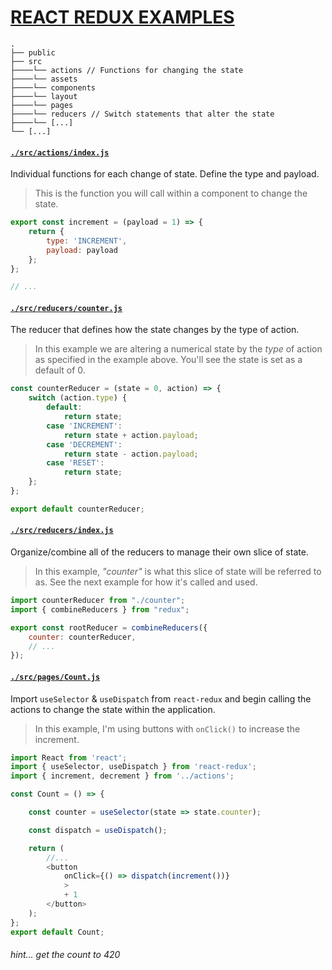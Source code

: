 # [REACT REDUX EXAMPLES](https://clxrityy.github.io/react-redux-ex/)

```none
.
├── public
├── src
├────└── actions // Functions for changing the state
├────└── assets
├────└── components
├────└── layout
├────└── pages
├────└── reducers // Switch statements that alter the state
├────└── [...]
└── [...]
```

#### [`./src/actions/index.js`](https://github.com/clxrityy/react-redux-ex/blob/master/src/actions/index.js)
Individual functions for each change of state. Define the type and payload.
> This is the function you will call within a component to change the state.

```js
export const increment = (payload = 1) => {
    return {
        type: 'INCREMENT',
        payload: payload
    };
};

// ...
```

#### [`./src/reducers/counter.js`](https://github.com/clxrityy/react-redux-ex/blob/master/src/reducers/counter.js)
The reducer that defines how the state changes by the type of action.
> In this example we are altering a numerical state by the *type* of action as specified in the example above. You'll see the state is set as a default of 0.

```js
const counterReducer = (state = 0, action) => {
    switch (action.type) {
        default:
            return state;
        case 'INCREMENT':
            return state + action.payload;
        case 'DECREMENT':
            return state - action.payload;
        case 'RESET':
            return state;
    };
};

export default counterReducer;
```

#### [`./src/reducers/index.js`](https://github.com/clxrityy/react-redux-ex/blob/master/src/reducers/index.js)
Organize/combine all of the reducers to manage their own slice of state.
> In this example, *"counter"* is what this slice of state will be referred to as. See the next example for how it's called and used.

```js
import counterReducer from "./counter";
import { combineReducers } from "redux";

export const rootReducer = combineReducers({
    counter: counterReducer,
    // ...
});
```

#### [`./src/pages/Count.js`](https://github.com/clxrityy/react-redux-ex/blob/master/src/pages/Count.js)
Import `useSelector` & `useDispatch` from `react-redux` and begin calling the actions to change the state within the application.
> In this example, I'm using buttons with `onClick()` to increase the increment.

```js
import React from 'react';
import { useSelector, useDispatch } from 'react-redux';
import { increment, decrement } from '../actions';

const Count = () => {

    const counter = useSelector(state => state.counter);

    const dispatch = useDispatch();

    return (
        //...
        <button
            onClick={() => dispatch(increment())}
            >
            + 1
        </button>
    );
};
export default Count;

```


###### hint... get the count to 420